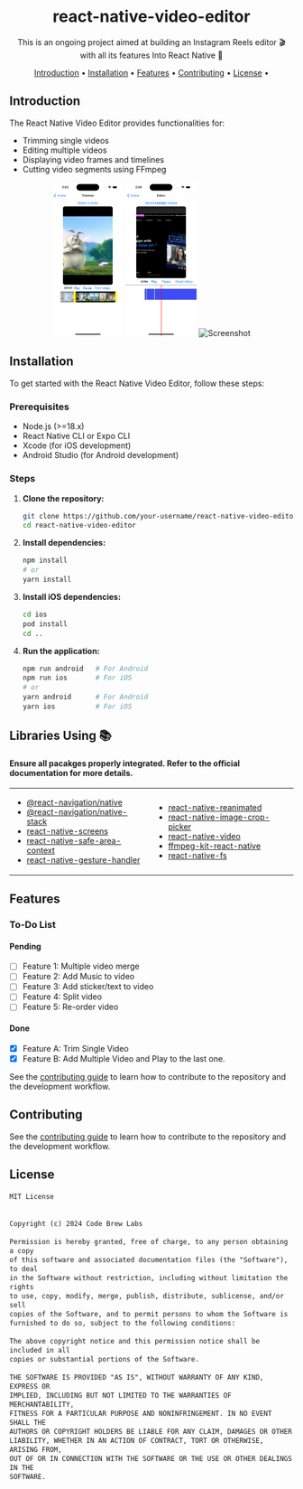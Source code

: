 <h1 align="center">
    <strong>react-native-video-editor</strong>
</h1>

<p align="center">
   This is an ongoing project aimed at building an Instagram Reels editor 🎬 with all its features Into React Native 💙
</p>

<div align="center">

[Introduction](#introduction) •
[Installation](#installation) •
[Features](#features) •
[Contributing](#contributing) •
[License](#license) •

</div>

## Introduction

The React Native Video Editor provides functionalities for:
- Trimming single videos
- Editing multiple videos
- Displaying video frames and timelines
- Cutting video segments using FFmpeg

<div align="center">
  <img src="docs/assets/singleTrim.png" alt=" Screenshot" title=" Screenshot" width="25%">
  <img src="docs/assets/multipleVideo.png" alt=" Screenshot" title=" Screenshot" width="25%">

  <img src="docs/assets/videoExample.gif" alt=" Screenshot" title="Video Screenshot" width="25%">
</div>

## Installation

To get started with the React Native Video Editor, follow these steps:

### Prerequisites

- Node.js (>=18.x)
- React Native CLI or Expo CLI
- Xcode (for iOS development)
- Android Studio (for Android development)

### Steps

1. **Clone the repository:**
    ```bash
    git clone https://github.com/your-username/react-native-video-editor.git
    cd react-native-video-editor
    ```

2. **Install dependencies:**
    ```bash
    npm install
    # or
    yarn install
    ```

3. **Install iOS dependencies:**
    ```bash
    cd ios
    pod install
    cd ..
    ```

4. **Run the application:**
    ```bash
    npm run android   # For Android
    npm run ios       # For iOS
    # or
    yarn android      # For Android
    yarn ios          # For iOS
    ```


## Libraries Using 📚

#### Ensure all pacakges properly integrated. Refer to the official documentation for more details.

<table>
<tr>
<td>

- [@react-navigation/native](https://www.npmjs.com/package/@react-navigation/native)
- [@react-navigation/native-stack](https://www.npmjs.com/package/@react-navigation/native-stack)
- [react-native-screens](https://www.npmjs.com/package/react-native-screens)
- [react-native-safe-area-context](https://www.npmjs.com/package/react-native-safe-area-context)
- [react-native-gesture-handler](https://www.npmjs.com/package/react-native-gesture-handler)
</td>

<td>

- [react-native-reanimated](https://www.npmjs.com/package/react-native-reanimated)
- [react-native-image-crop-picker](https://www.npmjs.com/package/react-redux)
- [react-native-video](https://www.npmjs.com/package/@reduxjs/toolkit)
- [ffmpeg-kit-react-native](https://www.npmjs.com/package/ffmpeg-kit-react-native)
- [react-native-fs](https://www.npmjs.com/package/@tanstack/react-query)

  
</td>
</tr>
</table>



## Features

### To-Do List

#### Pending
- [ ] Feature 1: Multiple video merge
- [ ] Feature 2: Add Music to video
- [ ] Feature 3: Add sticker/text to video
- [ ] Feature 4: Split video
- [ ] Feature 5: Re-order video

#### Done
- [x] Feature A: Trim Single Video
- [x] Feature B: Add Multiple Video and Play to the last one.

See the [contributing guide](CONTRIBUTING.md) to learn how to contribute to the repository and the development workflow.

## Contributing

See the [contributing guide](CONTRIBUTING.md) to learn how to contribute to the repository and the development workflow.

## License

```
MIT License


Copyright (c) 2024 Code Brew Labs

Permission is hereby granted, free of charge, to any person obtaining a copy
of this software and associated documentation files (the "Software"), to deal
in the Software without restriction, including without limitation the rights
to use, copy, modify, merge, publish, distribute, sublicense, and/or sell
copies of the Software, and to permit persons to whom the Software is
furnished to do so, subject to the following conditions:

The above copyright notice and this permission notice shall be included in all
copies or substantial portions of the Software.

THE SOFTWARE IS PROVIDED "AS IS", WITHOUT WARRANTY OF ANY KIND, EXPRESS OR
IMPLIED, INCLUDING BUT NOT LIMITED TO THE WARRANTIES OF MERCHANTABILITY,
FITNESS FOR A PARTICULAR PURPOSE AND NONINFRINGEMENT. IN NO EVENT SHALL THE
AUTHORS OR COPYRIGHT HOLDERS BE LIABLE FOR ANY CLAIM, DAMAGES OR OTHER
LIABILITY, WHETHER IN AN ACTION OF CONTRACT, TORT OR OTHERWISE, ARISING FROM,
OUT OF OR IN CONNECTION WITH THE SOFTWARE OR THE USE OR OTHER DEALINGS IN THE
SOFTWARE.
```
